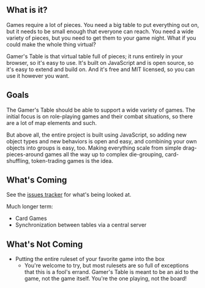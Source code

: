## What is it? ##

Games require a lot of pieces. You need a big table to put everything out on, but it needs to be small enough that everyone can reach. You need a wide variety of pieces, but you need to get them to your game night. What if you could make the whole thing virtual?

Gamer's Table is that virtual table full of pieces; it runs entirely in your browser, so it's easy to use. It's built on JavaScript and is open source, so it's easy to extend and build on. And it's free and MIT licensed, so you can use it however you want.

## Goals ##

The Gamer's Table should be able to support a wide variety of games. The initial focus is on role-playing games and their combat situations, so there are a lot of map elements and such. 

But above all, the entire project is built using JavaScript, so adding new object types and new behaviors is open and easy, and combining your own objects into groups is easy, too. Making everything scale from simple drag-pieces-around games all the way up to complex die-grouping, card-shuffling, token-trading games is the idea.

## What's Coming ##

See the [issues tracker](http://github.com/TALlama/Gamers-Table/issues) for what's being looked at.

Much longer term:

- Card Games
- Synchronization between tables via a central server

## What's Not Coming ##

- Putting the entire ruleset of your favorite game into the box
	- You're welcome to try, but most rulesets are so full of exceptions that this is a fool's errand. Gamer's Table is meant to be an aid to the game, not the game itself. You're the one playing, not the board!